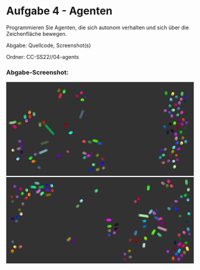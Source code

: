 # Aufgabe 4 - Agenten

Programmieren Sie Agenten, die sich autonom verhalten und sich über die Zeichenfläche bewegen.

Abgabe: Quellcode, Screenshot(s)

Ordner: CC-SS22/<nachname-vorname>/04-agents

### Abgabe-Screenshot:

![Screenshot](exports/CC_Aufgabe_04_Canvas_01.jpeg)
![Screenshot](exports/CC_Aufgabe_04_Canvas_02.jpeg)